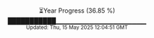 <p align="center">
⏳Year Progress (36.85 %)<br>
███████████▁▁▁▁▁▁▁▁▁▁▁▁▁▁▁▁▁▁▁ <br>
<sub>Updated: Thu, 15 May 2025 12:04:51 GMT</sub>
</p>

